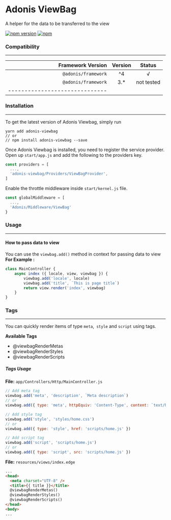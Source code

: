 # Adonis ViewBag
A helper for the data to be transferred to the view

[![npm version](https://badge.fury.io/js/adonis-viewbag.svg)](https://badge.fury.io/js/adonis-viewbag)
[![npm](https://img.shields.io/npm/dt/adonis-viewbag.svg)](https://www.npmjs.com/package/adonis-viewbag)

### Compatibility
------------------------------

| Framework Version | Version | Status |
|-------------------:|:--------:|:--------:|
| `@adonis/framework` |^4 | √ |
| `@adonis/framework` |3.* | not tested |
|------------------------------|


### Installation
------------------------------

To get the latest version of Adonis Viewbag, simply run

```
yarn add adonis-viewbag
// or
// npm install adonis-viewbag --save
```

Once Adonis Viewbag is installed, you need to register the service provider.
Open up `start/app.js` and add the following to the providers key.

```js
const providers = [
  ...,
  'adonis-viewbag/Providers/ViewBagProvider',
]
```

Enable the throttle middleware inside `start/kernel.js` file.

```js
const globalMiddleware = [
  ...,
  'Adonis/Middleware/ViewBag'
}
```

### Usage
------------------------------

#### How to pass data to view
You can use the `viewbag.add()` method in context for passing data to view
**For Example :**

```js
class MainController {
    async index ({ locale, view, viewbag }) {
        viewbag.add('locale', locale)
        viewbag.add('title', `This is page title`)
        return view.render('index', viewbag)
    }
}
```

### Tags
------------------------------

You can quickly render items of type `meta`,` style` and `script` using tags.

**Available Tags**

 - @viewbagRenderMetas
 - @viewbagRenderStyles
 - @viewbagRenderScripts

##### Tags Usage
**File:** `app/Controllers/Http/MainController.js`
```js
// Add meta tag
viewbag.add('meta', 'description', `Meta description`)
// or
viewbag.add({ type: 'meta', httpEquiv: 'Content-Type', content: `text/html; charset=UTF-8` })

// Add style tag
viewbag.add('style', 'styles/home.css')
// or
viewbag.add({ type: 'style', href: 'scripts/home.js' })

// Add script tag
viewbag.add('script', 'scripts/home.js')
// or
viewbag.add({ type: 'script', src: 'scripts/home.js' })
```

**File:** `resources/views/index.edge`

```html
...
<head>
  <meta charset="UTF-8" />
  <title>{{ title }}</title>
  @viewbagRenderMetas()
  @viewbagRenderStyles()
  @viewbagRenderScripts()
</head>
<body>
...
```

